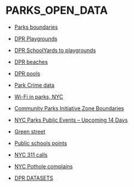 PARKS_OPEN_DATA
===============

- [Parks boundaries](https://data.cityofnewyork.us/City-Government/Parks-Properties/rjaj-zgq7)
- [DPR Playgrounds](https://data.cityofnewyork.us/Environment/Directory-of-Playgrounds/59gn-q4ai)
- [DPR SchoolYards to playgrounds](https://data.cityofnewyork.us/City-Government/Schoolyards-To-Playgrounds/urxm-vzzk)
- [DPR beaches](https://nycopendata.socrata.com/Recreation/Directory-of-Beaches/zyf6-z3xt)
- [DPR pools](https://nycopendata.socrata.com/Recreation/Directory-of-Swimming-Pools/x57r-az25)
- [Park Crime data](https://data.cityofnewyork.us/Public-Safety/NYC-Park-Crime-Data/ezds-sqp6)
- [Wi-Fi in parks, NYC](https://data.cityofnewyork.us/Social-Services/NYC-Wi-Fi-in-the-Parks/wus9-98d5)
- [Community Parks Initiative Zone Boundaries](https://data.cityofnewyork.us/City-Government/Community-Parks-Initiative-Zone-Boundaries/vvdx-b56i)
- [NYC Parks Public Events – Upcoming 14 Days](https://data.cityofnewyork.us/Recreation/NYC-Parks-Public-Events-Upcoming-14-Days/w3wp-dpdi)
- [Green street](https://data.cityofnewyork.us/Environment/Greenstreets/p23h-ci72)
- [Public schools points](https://data.cityofnewyork.us/Education/School-Point-Locations/jfju-ynrr)
- [NYC 311 calls](https://nycopendata.socrata.com/Social-Services/311-Service-Requests-from-2010-to-Present/erm2-nwe9)
- [NYC Pothole complains](https://data.cityofnewyork.us/Social-Services/2013-NYC-Pothole-Complaints-Heat-Map/v7f4-gjgr)

- [DPR DATASETS](https://data.cityofnewyork.us/dataset/NYC-DPR-DataSets/nxt4-spts)